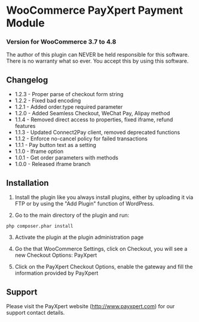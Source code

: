 # WooCommerce PayXpert Payment Module
### Version for WooCommerce 3.7 to 4.8

The author of this plugin can NEVER be held responsible for this software.
There is no warranty what so ever. You accept this by using this software.

## Changelog
* 1.2.3 - Proper parse of checkout form string
* 1.2.2 - Fixed bad encoding
* 1.2.1 - Added order.type required parameter
* 1.2.0 - Added Seamless Checkout, WeChat Pay, Alipay method
* 1.1.4 - Removed direct access to properties, fixed iframe, refund features
* 1.1.3 - Updated Connect2Pay client, removed deprecated functions
* 1.1.2 - Enforce no-cancel policy for failed transactions
* 1.1.1 - Pay button text as a setting
* 1.1.0 - Iframe option
* 1.0.1 - Get order parameters with methods
* 1.0.0 - Released iframe branch

## Installation
1. Install the plugin like you always install plugins, either by uploading it via FTP or by using the "Add Plugin" function of WordPress.

2. Go to the main directory of the plugin and run:

```
php composer.phar install

```

3. Activate the plugin at the plugin administration page

4. Go the that WooCommerce Settings, click on Checkout, you will see a new Checkout Options: PayXpert

5. Click on the PayXpert Checkout Options, enable the gateway and fill the information provided by PayXpert

   
## Support
Please visit the PayXpert website (http://www.payxpert.com) for our support contact details.
